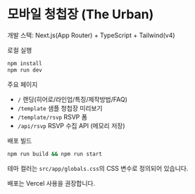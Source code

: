모바일 청첩장 (The Urban)
=================================

개발 스택: Next.js(App Router) + TypeScript + Tailwind(v4)

로컬 실행
```bash
npm install
npm run dev
```

주요 페이지
- `/` 랜딩(히어로/라인업/특징/제작방법/FAQ)
- `/template` 샘플 청첩장 미리보기
- `/template/rsvp` RSVP 폼
- `/api/rsvp` RSVP 수집 API (메모리 저장)

배포 빌드
```bash
npm run build && npm run start
```

테마 컬러는 `src/app/globals.css`의 CSS 변수로 정의되어 있습니다.

배포는 Vercel 사용을 권장합니다.

